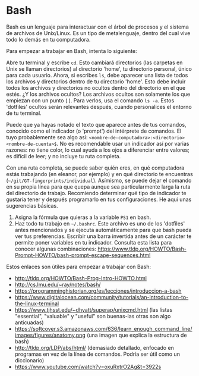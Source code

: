 # Bash

Bash es un lenguaje para interactuar con el árbol de procesos y el sistema de archivos de Unix/Linux. Es un tipo de metalenguaje, dentro del cual vive todo lo demás en tu computadora.

Para empezar a trabajar en Bash, intenta lo siguiente:

Abre tu terminal y escribe `cd`. Esto cambiará directorios (las carpetas en Unix se llaman directorios) al directorio 'home', tu directorio personal, único para cada usuario. Ahora, si escribes `ls`, debe aparecer una lista de todos los archivos y directorios dentro de tu directorio 'home'. Esto debe incluir todos los archivos y directorios no ocultos dentro del directorio en el que estés. ¿Y los archivos ocultos? Los archivos ocultos son solamente los que empiezan con un punto (.). Para verlos, usa el comando `ls -a`. Estos 'dotfiles' ocultos serán relevantes después, cuando personalices el entorno de tu terminal.

Puede que ya hayas notado el texto que aparece antes de tus comandos, conocido como el indicador (o 'prompt') del intérprete de comandos. El tuyo probablemente sea algo así: `<nombre-de-computadora>:<directorio> <nombre-de-cuenta>$`. No es recomendable usar un indicador así por varias razones: no tiene color, lo cual ayuda a los ojos a diferenciar entre valores; es difícil de leer; y no incluye tu ruta completa.

Con una ruta completa, se puede saber quién eres, en qué computadora estás trabajando (en eleanor, por ejemplo) y en qué directorio te encuentras (`~/git/GT-fingerprints/individual`). Asímismo, se puede dejar el comando en su propia línea para que quepa aunque sea particularmente larga la ruta del directorio de trabajo. Recomiendo determinar qué tipo de indicador te gustaría tener y después programarlo en tus configuraciones. He aquí unas sugerencias básicas.

1. Asigna la fórmula que quieras a la variable `PS1` en bash.
2. Haz todo tu trabajo en `~/.bashrc`. Este archivo es uno de los 'dotfiles' antes mencionados y se ejecuta automáticamente para que bash pueda ver tus preferencias. Escribir una barra invertida antes de un carácter te permite poner variables en tu indicador. Consulta esta lista para conocer algunas combinaciones: https://www.tldp.org/HOWTO/Bash-Prompt-HOWTO/bash-prompt-escape-sequences.html

Estos enlaces son útiles para empezar a trabajar con Bash:

- http://tldp.org/HOWTO/Bash-Prog-Intro-HOWTO.html
- http://cs.lmu.edu/~ray/notes/bash/
- https://programminghistorian.org/es/lecciones/introduccion-a-bash
- https://www.digitalocean.com/community/tutorials/an-introduction-to-the-linux-terminal
- https://www.tjhsst.edu/~dhyatt/superap/unixcmd.html (las listas "essential", "valuable" y "useful" son buenas-las otras son algo anticuadas)
- https://softcover.s3.amazonaws.com/636/learn_enough_command_line/images/figures/anatomy.png (una imagen que explica la estructura de bash)
- http://tldp.org/LDP/abs/html/ (demasiado detallado, enfocado en programas en vez de la línea de comandos. Podría ser útil como un diccionario)
- https://www.youtube.com/watch?v=oxuRxtrO2Ag&t=3922s


